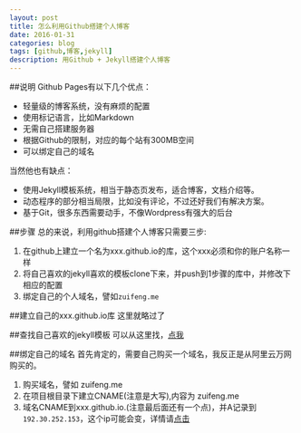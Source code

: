 ```yaml
---
layout: post
title: 怎么利用Github搭建个人博客
date: 2016-01-31
categories: blog
tags: [github,博客,jekyll]
description: 用Github + Jekyll搭建个人博客
---
```


##说明
Github Pages有以下几个优点：

* 轻量级的博客系统，没有麻烦的配置
* 使用标记语言，比如Markdown
* 无需自己搭建服务器
* 根据Github的限制，对应的每个站有300MB空间
* 可以绑定自己的域名

当然他也有缺点：

* 使用Jekyll模板系统，相当于静态页发布，适合博客，文档介绍等。
* 动态程序的部分相当局限，比如没有评论，不过还好我们有解决方案。
* 基于Git，很多东西需要动手，不像Wordpress有强大的后台

##步骤
总的来说，利用github搭建个人博客只需要三步:

1. 在github上建立一个名为xxx.github.io的库，这个xxx必须和你的账户名称一样
2. 将自己喜欢的jekyll喜欢的模板clone下来，并push到1步骤的库中，并修改下相应的配置
3. 绑定自己的个人域名，譬如`zuifeng.me`

##建立自己的xxx.github.io库
这里就略过了

##查找自己喜欢的jekyll模板
可以从这里找，[点我](https://github.com/jekyll/jekyll/wiki/Sites)

##绑定自己的域名
首先肯定的，需要自己购买一个域名，我反正是从阿里云万网购买的。

1. 购买域名，譬如 zuifeng.me
2. 在项目根目录下建立CNAME(注意是大写),内容为 zuifeng.me
3. 域名CNAME到xxx.github.io.(注意最后面还有一个点)，并A记录到`192.30.252.153`，这个ip可能会变，详情请[点击](https://help.github.com/articles/my-custom-domain-isn-t-working/)










